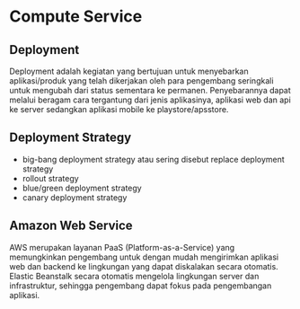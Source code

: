 # Compute Service

## Deployment
Deployment adalah kegiatan yang bertujuan untuk menyebarkan aplikasi/produk yang telah dikerjakan oleh para pengembang seringkali untuk mengubah dari status sementara ke permanen. Penyebarannya dapat melalui beragam cara tergantung dari jenis aplikasinya, aplikasi web dan api ke server sedangkan aplikasi mobile ke playstore/apsstore. 

## Deployment Strategy
- big-bang deployment strategy atau sering disebut replace deployment strategy
- rollout strategy
- blue/green deployment strategy
- canary deployment strategy

## Amazon Web Service
AWS merupakan layanan PaaS (Platform-as-a-Service) yang memungkinkan pengembang untuk dengan mudah mengirimkan aplikasi web dan backend ke lingkungan yang dapat diskalakan secara otomatis. Elastic Beanstalk secara otomatis mengelola lingkungan server dan infrastruktur, sehingga pengembang dapat fokus pada pengembangan aplikasi.
